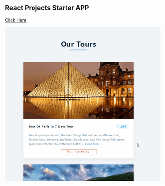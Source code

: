 ## React Projects Starter APP

[Click Here](https://jenalp6.github.io/projecTourWithFetch/)

![](tourplace.gif)
